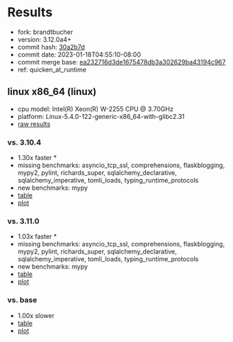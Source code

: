 # Results

- fork: brandtbucher
- version: 3.12.0a4+
- commit hash: [30a2b7d](https://github.com/brandtbucher/cpython/commit/30a2b7d)
- commit date: 2023-01-18T04:55:10-08:00
- commit merge base: [ea232716d3de1675478db3a302629ba43194c967](https://github.com/brandtbucher/cpython/commit/ea232716d3de1675478db3a302629ba43194c967)
- ref: quicken_at_runtime

## linux x86_64 (linux)

- cpu model: Intel(R) Xeon(R) W-2255 CPU @ 3.70GHz
- platform: Linux-5.4.0-122-generic-x86_64-with-glibc2.31
- [raw results](bm-20230118-linux-x86_64-brandtbucher-quicken_at_runtime-3.12.0a4%2B-30a2b7d.json)

### vs. 3.10.4

- 1.30x faster \*
- missing benchmarks: asyncio_tcp_ssl, comprehensions, flaskblogging, mypy2, pylint, richards_super, sqlalchemy_declarative, sqlalchemy_imperative, tomli_loads, typing_runtime_protocols
- new benchmarks: mypy
- [table](bm-20230118-linux-x86_64-brandtbucher-quicken_at_runtime-3.12.0a4%2B-30a2b7d-vs-3.10.4.md)
- [plot](bm-20230118-linux-x86_64-brandtbucher-quicken_at_runtime-3.12.0a4%2B-30a2b7d-vs-3.10.4.png)

### vs. 3.11.0

- 1.03x faster \*
- missing benchmarks: asyncio_tcp_ssl, comprehensions, flaskblogging, mypy2, pylint, richards_super, sqlalchemy_declarative, sqlalchemy_imperative, tomli_loads, typing_runtime_protocols
- new benchmarks: mypy
- [table](bm-20230118-linux-x86_64-brandtbucher-quicken_at_runtime-3.12.0a4%2B-30a2b7d-vs-3.11.0.md)
- [plot](bm-20230118-linux-x86_64-brandtbucher-quicken_at_runtime-3.12.0a4%2B-30a2b7d-vs-3.11.0.png)

### vs. base

- 1.00x slower
- [table](bm-20230118-linux-x86_64-brandtbucher-quicken_at_runtime-3.12.0a4%2B-30a2b7d-vs-base.md)
- [plot](bm-20230118-linux-x86_64-brandtbucher-quicken_at_runtime-3.12.0a4%2B-30a2b7d-vs-base.png)

